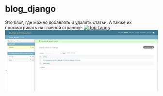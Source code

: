 # blog_django
Это блог, где можно добавлять и удалять статьи. А также их просматривать на главной странице.
[![Top Langs](https://github-readme-stats.vercel.app/api/top-langs/?username=anuraghazra)](https://github.com/Evgesha2022/blog_django)
<img src="images/django_administration.png" alt="Здесь происходят действия со статьями">

